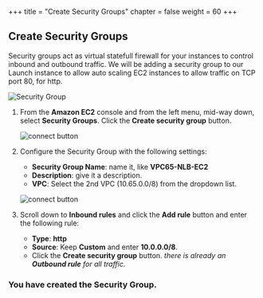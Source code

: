 +++
title = "Create Security Groups"
chapter = false
weight = 60
+++

## Create Security Groups

Security groups act as virtual statefull firewall for your instances to control inbound and outbound traffic. We will be adding a security group to our Launch instance to allow auto scaling EC2 instances to allow traffic on TCP port 80, for http.

   ![Security Group](/images/nlb-sg-list.png)
1. From the **Amazon EC2** console and from the left menu, mid-way down, select **Security Groups**. Click the **Create security group** button.

   ![connect button](/images/nlb-sg.png)

1. Configure the Security Group with the following settings:
   - **Security Group Name**: name it, like **VPC65-NLB-EC2**
   - **Description**: give it a description.
   - **VPC**: Select the 2nd VPC (10.65.0.0/8) from the dropdown list.

   ![connect button](/images/nlb-sg-rule.png)
1. Scroll down to **Inbound rules** and click the **Add rule** button and enter the following rule:
   - **Type**: **http**
   - **Source**: Keep **Custom** and enter **10.0.0.0/8**.
   - Click the **Create security group** button. _there is already an **Outbound rule** for all traffic._



### You have created the Security Group.
